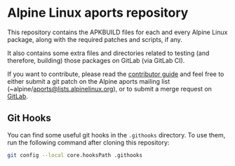 Alpine Linux aports repository
==============================

This repository contains the APKBUILD files for each and every
Alpine Linux package, along with the required patches and scripts,
if any.

It also contains some extra files and directories related to testing
(and therefore, building) those packages on GitLab (via GitLab CI).

If you want to contribute, please read the
[contributor guide](https://wiki.alpinelinux.org/wiki/Alpine_Linux:Contribute)
and feel free to either submit a git patch on the Alpine aports
mailing list (~alpine/aports@lists.alpinelinux.org), or to submit a
merge request on [GitLab](https://gitlab.alpinelinux.org/alpine/aports).


Git Hooks
---------

You can find some useful git hooks in the `.githooks` directory.
To use them, run the following command after cloning this repository:

```sh
git config --local core.hooksPath .githooks
```
